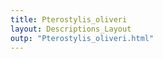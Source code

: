 ```yaml
---
title: Pterostylis_oliveri
layout: Descriptions_Layout 
outp: "Pterostylis_oliveri.html"
---
```



